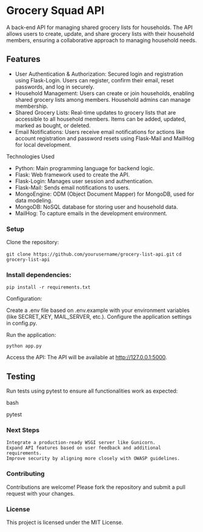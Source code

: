 # Grocery Squad API

A back-end API for managing shared grocery lists for households. The API allows users to create, update, and share grocery lists with their household members, ensuring a collaborative approach to managing household needs.

## Features
* User Authentication & Authorization: Secured login and registration using Flask-Login. Users can register, confirm their email, reset passwords, and log in securely.
* Household Management: Users can create or join households, enabling shared grocery lists among members. Household admins can manage membership.
* Shared Grocery Lists: Real-time updates to grocery lists that are accessible to all household members. Items can be added, updated, marked as bought, or deleted.
* Email Notifications: Users receive email notifications for actions like account registration and password resets using Flask-Mail and MailHog for local development.

Technologies Used

* Python: Main programming language for backend logic.
* Flask: Web framework used to create the API.
* Flask-Login: Manages user session and authentication.
* Flask-Mail: Sends email notifications to users.
* MongoEngine: ODM (Object Document Mapper) for MongoDB, used for data modeling.
* MongoDB: NoSQL database for storing user and household data.
* MailHog: To capture emails in the development environment.

### Setup

Clone the repository:

```git clone https://github.com/yourusername/grocery-list-api.git```
```cd grocery-list-api```

### Install dependencies:

```pip install -r requirements.txt```

Configuration:

Create a .env file based on .env.example with your environment variables (like SECRET_KEY, MAIL_SERVER, etc.).
Configure the application settings in config.py.

Run the application:

```python app.py```

Access the API: The API will be available at http://127.0.0.1:5000.

## Testing

Run tests using pytest to ensure all functionalities work as expected:

bash

pytest

### Next Steps

    Integrate a production-ready WSGI server like Gunicorn.
    Expand API features based on user feedback and additional requirements.
    Improve security by aligning more closely with OWASP guidelines.

### Contributing

Contributions are welcome! Please fork the repository and submit a pull request with your changes.
### License

This project is licensed under the MIT License.
